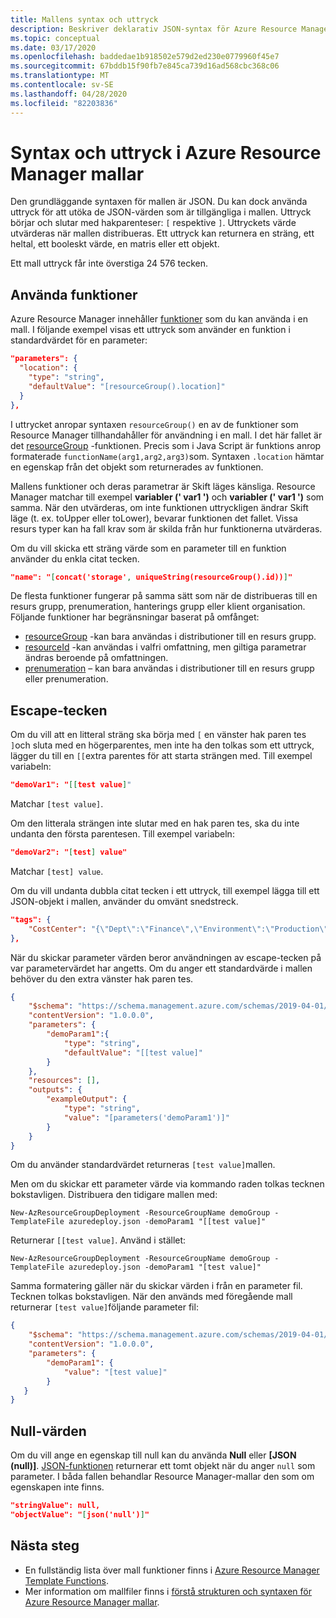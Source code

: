 ```yaml
---
title: Mallens syntax och uttryck
description: Beskriver deklarativ JSON-syntax för Azure Resource Manager mallar.
ms.topic: conceptual
ms.date: 03/17/2020
ms.openlocfilehash: baddedae1b918502e579d2ed230e0779960f45e7
ms.sourcegitcommit: 67bddb15f90fb7e845ca739d16ad568cbc368c06
ms.translationtype: MT
ms.contentlocale: sv-SE
ms.lasthandoff: 04/28/2020
ms.locfileid: "82203836"
---
```

# <a name="syntax-and-expressions-in-azure-resource-manager-templates"></a>Syntax och uttryck i Azure Resource Manager mallar

Den grundläggande syntaxen för mallen är JSON. Du kan dock använda uttryck för att utöka de JSON-värden som är tillgängliga i mallen.  Uttryck börjar och slutar med hakparenteser: `[` respektive `]`. Uttryckets värde utvärderas när mallen distribueras. Ett uttryck kan returnera en sträng, ett heltal, ett booleskt värde, en matris eller ett objekt.

Ett mall uttryck får inte överstiga 24 576 tecken.

## <a name="use-functions"></a>Använda funktioner

Azure Resource Manager innehåller [funktioner](template-functions.md) som du kan använda i en mall. I följande exempel visas ett uttryck som använder en funktion i standardvärdet för en parameter:

```json
"parameters": {
  "location": {
    "type": "string",
    "defaultValue": "[resourceGroup().location]"
  }
},
```

I uttrycket anropar syntaxen `resourceGroup()` en av de funktioner som Resource Manager tillhandahåller för användning i en mall. I det här fallet är det [resourceGroup](template-functions-resource.md#resourcegroup) -funktionen. Precis som i Java Script är funktions anrop formaterade `functionName(arg1,arg2,arg3)`som. Syntaxen `.location` hämtar en egenskap från det objekt som returnerades av funktionen.

Mallens funktioner och deras parametrar är Skift läges känsliga. Resource Manager matchar till exempel **variabler (' var1 ')** och **variabler (' var1 ')** som samma. När den utvärderas, om inte funktionen uttryckligen ändrar Skift läge (t. ex. toUpper eller toLower), bevarar funktionen det fallet. Vissa resurs typer kan ha fall krav som är skilda från hur funktionerna utvärderas.

Om du vill skicka ett sträng värde som en parameter till en funktion använder du enkla citat tecken.

```json
"name": "[concat('storage', uniqueString(resourceGroup().id))]"
```

De flesta funktioner fungerar på samma sätt som när de distribueras till en resurs grupp, prenumeration, hanterings grupp eller klient organisation. Följande funktioner har begränsningar baserat på omfånget:

* [resourceGroup](template-functions-resource.md#resourcegroup) -kan bara användas i distributioner till en resurs grupp.
* [resourceId](template-functions-resource.md#resourceid) -kan användas i valfri omfattning, men giltiga parametrar ändras beroende på omfattningen.
* [prenumeration](template-functions-resource.md#subscription) – kan bara användas i distributioner till en resurs grupp eller prenumeration.

## <a name="escape-characters"></a>Escape-tecken

Om du vill att en litteral sträng ska börja med `[` en vänster hak paren tes `]`och sluta med en högerparentes, men inte ha den tolkas som ett uttryck, lägger du till en `[[`extra parentes för att starta strängen med. Till exempel variabeln:

```json
"demoVar1": "[[test value]"
```

Matchar `[test value]`.

Om den litterala strängen inte slutar med en hak paren tes, ska du inte undanta den första parentesen. Till exempel variabeln:

```json
"demoVar2": "[test] value"
```

Matchar `[test] value`.

Om du vill undanta dubbla citat tecken i ett uttryck, till exempel lägga till ett JSON-objekt i mallen, använder du omvänt snedstreck.

```json
"tags": {
    "CostCenter": "{\"Dept\":\"Finance\",\"Environment\":\"Production\"}"
},
```

När du skickar parameter värden beror användningen av escape-tecken på var parametervärdet har angetts. Om du anger ett standardvärde i mallen behöver du den extra vänster hak paren tes.

```json
{
    "$schema": "https://schema.management.azure.com/schemas/2019-04-01/deploymentTemplate.json#",
    "contentVersion": "1.0.0.0",
    "parameters": {
        "demoParam1":{
            "type": "string",
            "defaultValue": "[[test value]"
        }
    },
    "resources": [],
    "outputs": {
        "exampleOutput": {
            "type": "string",
            "value": "[parameters('demoParam1')]"
        }
    }
}
```

Om du använder standardvärdet returneras `[test value]`mallen.

Men om du skickar ett parameter värde via kommando raden tolkas tecknen bokstavligen. Distribuera den tidigare mallen med:

```azurepowershell
New-AzResourceGroupDeployment -ResourceGroupName demoGroup -TemplateFile azuredeploy.json -demoParam1 "[[test value]"
```

Returnerar `[[test value]`. Använd i stället:

```azurepowershell
New-AzResourceGroupDeployment -ResourceGroupName demoGroup -TemplateFile azuredeploy.json -demoParam1 "[test value]"
```

Samma formatering gäller när du skickar värden i från en parameter fil. Tecknen tolkas bokstavligen. När den används med föregående mall returnerar `[test value]`följande parameter fil:

```json
{
    "$schema": "https://schema.management.azure.com/schemas/2019-04-01/deploymentParameters.json#",
    "contentVersion": "1.0.0.0",
    "parameters": {
        "demoParam1": {
            "value": "[test value]"
        }
   }
}
```

## <a name="null-values"></a>Null-värden

Om du vill ange en egenskap till null kan du använda **Null** eller **[JSON (null)]**. [JSON-funktionen](template-functions-object.md#json) returnerar ett tomt objekt när du anger `null` som parameter. I båda fallen behandlar Resource Manager-mallar den som om egenskapen inte finns.

```json
"stringValue": null,
"objectValue": "[json('null')]"
```

## <a name="next-steps"></a>Nästa steg

* En fullständig lista över mall funktioner finns i [Azure Resource Manager Template Functions](template-functions.md).
* Mer information om mallfiler finns i [förstå strukturen och syntaxen för Azure Resource Manager mallar](template-syntax.md).
